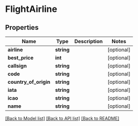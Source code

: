 # FlightAirline

## Properties
Name | Type | Description | Notes
------------ | ------------- | ------------- | -------------
**airline** | **string** |  | [optional] 
**best_price** | **int** |  | [optional] 
**callsign** | **string** |  | [optional] 
**code** | **string** |  | [optional] 
**country_of_origin** | **string** |  | [optional] 
**iata** | **string** |  | [optional] 
**icao** | **string** |  | [optional] 
**name** | **string** |  | [optional] 

[[Back to Model list]](../../README.md#documentation-for-models) [[Back to API list]](../../README.md#documentation-for-api-endpoints) [[Back to README]](../../README.md)

